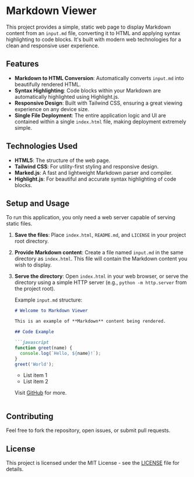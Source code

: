 # Markdown Viewer

This project provides a simple, static web page to display Markdown content from an `input.md` file, converting it to HTML and applying syntax highlighting to code blocks. It's built with modern web technologies for a clean and responsive user experience.

## Features

*   **Markdown to HTML Conversion**: Automatically converts `input.md` into beautifully rendered HTML.
*   **Syntax Highlighting**: Code blocks within your Markdown are automatically highlighted using Highlight.js.
*   **Responsive Design**: Built with Tailwind CSS, ensuring a great viewing experience on any device size.
*   **Single File Deployment**: The entire application logic and UI are contained within a single `index.html` file, making deployment extremely simple.

## Technologies Used

*   **HTML5**: The structure of the web page.
*   **Tailwind CSS**: For utility-first styling and responsive design.
*   **Marked.js**: A fast and lightweight Markdown parser and compiler.
*   **Highlight.js**: For beautiful and accurate syntax highlighting of code blocks.

## Setup and Usage

To run this application, you only need a web server capable of serving static files.

1.  **Save the files**: Place `index.html`, `README.md`, and `LICENSE` in your project root directory.
2.  **Provide Markdown content**: Create a file named `input.md` in the same directory as `index.html`. This file will contain the Markdown content you wish to display.
3.  **Serve the directory**: Open `index.html` in your web browser, or serve the directory using a simple HTTP server (e.g., `python -m http.server` from the project root).

    Example `input.md` structure:

    ```markdown
    # Welcome to Markdown Viewer

    This is an example of **Markdown** content being rendered.

    ## Code Example

    ```javascript
    function greet(name) {
      console.log(`Hello, ${name}!`);
    }
    greet('World');
    ```

    - List item 1
    - List item 2

    Visit [GitHub](https://github.com) for more.
    ```

## Contributing

Feel free to fork the repository, open issues, or submit pull requests.

## License

This project is licensed under the MIT License - see the [LICENSE](LICENSE) file for details.
